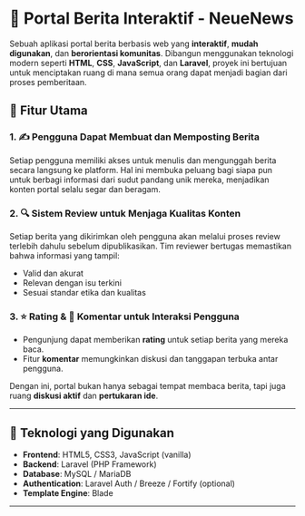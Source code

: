 # 📰 Portal Berita Interaktif - NeueNews

Sebuah aplikasi portal berita berbasis web yang **interaktif**, **mudah digunakan**, dan **berorientasi komunitas**. Dibangun menggunakan teknologi modern seperti **HTML**, **CSS**, **JavaScript**, dan **Laravel**, proyek ini bertujuan untuk menciptakan ruang di mana semua orang dapat menjadi bagian dari proses pemberitaan.

## 🌟 Fitur Utama

### 1. ✍️ Pengguna Dapat Membuat dan Memposting Berita
Setiap pengguna memiliki akses untuk menulis dan mengunggah berita secara langsung ke platform. Hal ini membuka peluang bagi siapa pun untuk berbagi informasi dari sudut pandang unik mereka, menjadikan konten portal selalu segar dan beragam.

### 2. 🔍 Sistem Review untuk Menjaga Kualitas Konten
Setiap berita yang dikirimkan oleh pengguna akan melalui proses review terlebih dahulu sebelum dipublikasikan. Tim reviewer bertugas memastikan bahwa informasi yang tampil:
- Valid dan akurat
- Relevan dengan isu terkini
- Sesuai standar etika dan kualitas

### 3. ⭐ Rating & 💬 Komentar untuk Interaksi Pengguna
- Pengunjung dapat memberikan **rating** untuk setiap berita yang mereka baca.
- Fitur **komentar** memungkinkan diskusi dan tanggapan terbuka antar pengguna.
  
Dengan ini, portal bukan hanya sebagai tempat membaca berita, tapi juga ruang **diskusi aktif** dan **pertukaran ide**.

---

## 🚀 Teknologi yang Digunakan

- **Frontend**: HTML5, CSS3, JavaScript (vanilla)
- **Backend**: Laravel (PHP Framework)
- **Database**: MySQL / MariaDB
- **Authentication**: Laravel Auth / Breeze / Fortify (optional)
- **Template Engine**: Blade

---

